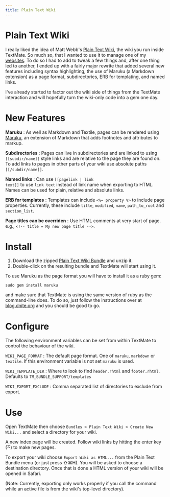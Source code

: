```yaml
---
title: Plain Text Wiki
---
```

Plain Text Wiki 
===============
I really liked the idea of Matt Webb's [Plain Text Wiki][1], the wiki you run 
inside TextMate. So much so, that I wanted to use it to manage one of my
[websites](http://rsise.anu.edu.au/~mreid/). To do so I had to add to tweak a
few things and, after one thing led to another, I ended up with a fairly major
rewrite that added several new features including syntax highlighting, 
the use of Maruku (a Markdown extension) as a page format, subdirectories, 
ERB for templating, and named links.

I've already started to factor out the wiki side of things from the TextMate
interaction and will hopefully turn the wiki-only code into a gem one day. 

[1]: http://interconnected.org/home/2007/05/20/plain_text_wiki

New Features
============

**Maruku**
:	As well as Markdown and Textile, pages can be rendered using [Maruku][], 
	an extension of Markdown that adds footnotes and attributes to markup.

**Subdirectories**
:	Pages can live in subdirectories and are linked to using 
	<code>&#91;&#91;subdir/name&#93;&#93;</code> style links and are
	relative to the page they are found on. To add links to pages in other
	parts of your wiki use absolute paths 
	<code>&#91;&#91;/subdir/name&#93;&#93;</code>.

**Named links**
:	Can use <code>&#91;&#91;pagelink | link text&#93;&#93;</code> to 
	use `link text` instead of link name when exporting to HTML. Names
	can be used for plain, relative and absolute links.

**ERB for templates**
:	Templates can include `<%= property %>` to include page properties.
	Currently, these include `title`, `modified`, `name`, `path_to_root`
	and `section_list`.

**Page titles can be overriden**
:	Use HTML comments at very start of page. 
	e.g., `<!-- title = My new page title -->`.

[maruku]: http://maruku.rubyforge.org


Install
=======

1. Download the zipped [Plain Text Wiki Bundle][bundle] and unzip it.
2. Double-click on the resulting bundle and TextMate will start using it.

To use Maruku as the page format you will have to install it as a ruby gem:
    
    sudo gem install maruku

and make sure that TextMate is using the same version of ruby as the 
command-line does. To do so, just follow the instructions over at 
[blog.dnite.org][environment] and you should be good to go.

[bundle]: /bits/code/Plain%20Text%20Wiki.tmbundle.zip
[environment]: http://blog.dnite.org/2007/8/28/textmate-and-your-environment-variables

Configure
=========

The following environment variables can be set from within TextMate
to control the behaviour of the wiki.

`WIKI_PAGE_FORMAT`
:	The default page format. One of `maruku`, `markdown` or `textile`.
	If this environment variable is not set `maruku` is used.

`WIKI_TEMPLATE_DIR`
:	Where to look to find `header.rhtml` and `footer.rhtml`. Defaults to 
	`TM_BUNDLE_SUPPORT/templates`

`WIKI_EXPORT_EXCLUDE`
:	Comma separated list of directories to exclude from export.

Use
===
Open TextMate then choose `Bundles > Plain Text Wiki > Create New Wiki...` and
select a directory for your wiki. 

A new index page will be created. Follow wiki links by hitting the enter key 
(&#x2305;) to make new pages.

To export your wiki choose `Export Wiki as HTML...` from the Plain Text Bundle
menu (or just press &#x21E7;&#x2318;H). You will be asked to choose a destination
directory. Once that is done a HTML version of your wiki will be opened in 
Safari. 

(Note: Currently, exporting only works properly if you call the command while an 
active file is from the wiki's top-level directory).